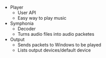 - Player
  - User API
  - Easy way to play music
- Symphonia
  - Decoder
  - Turns audio files into audio packetes
- Output
  - Sends packets to Windows to be played
  - Lists output devices/default device
